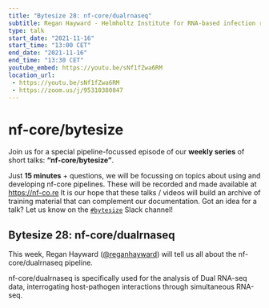 ```yaml
---
title: "Bytesize 28: nf-core/dualrnaseq"
subtitle: Regan Hayward - Helmholtz Institute for RNA-based infection research (HIRI), Germany
type: talk
start_date: "2021-11-16"
start_time: "13:00 CET"
end_date: "2021-11-16"
end_time: "13:30 CET"
youtube_embed: https://youtu.be/sNf1fZwa6RM
location_url:
 - https://youtu.be/sNf1fZwa6RM
 - https://zoom.us/j/95310380847
---
```


# nf-core/bytesize

Join us for a special pipeline-focussed episode of our **weekly series** of short talks: **“nf-core/bytesize”**.

Just **15 minutes** + questions, we will be focussing on topics about using and developing nf-core pipelines.
These will be recorded and made available at <https://nf-co.re>
It is our hope that these talks / videos will build an archive of training material that can complement our documentation. Got an idea for a talk? Let us know on the [`#bytesize`](https://nfcore.slack.com/channels/bytesize) Slack channel!

## Bytesize 28: nf-core/dualrnaseq

This week, Regan Hayward ([@reganhayward](https://github.com/reganhayward/)) will tell us all about the nf-core/dualrnaseq pipeline.

nf-core/dualrnaseq is specifically used for the analysis of Dual RNA-seq data, interrogating host-pathogen interactions through simultaneous RNA-seq.
